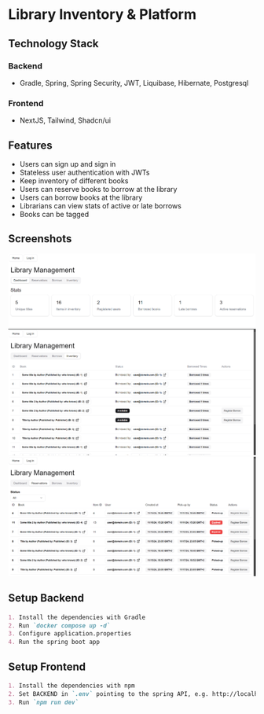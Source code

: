 # Library Inventory & Platform

## Technology Stack
### Backend
- Gradle, Spring, Spring Security, JWT, Liquibase, Hibernate, Postgresql
### Frontend
- NextJS, Tailwind, Shadcn/ui

## Features
- Users can sign up and sign in
- Stateless user authentication with JWTs
- Keep inventory of different books
- Users can reserve books to borrow at the library
- Users can borrow books at the library
- Librarians can view stats of active or late borrows
- Books can be tagged

## Screenshots

![stats](screenshots\stats.png)
![inventory](screenshots\inventory.png)
![reservations](screenshots\reservations.png)

## Setup Backend
```md
1. Install the dependencies with Gradle
2. Run `docker compose up -d`
3. Configure application.properties 
4. Run the spring boot app
```

## Setup Frontend
```md
1. Install the dependencies with npm
2. Set BACKEND in `.env` pointing to the spring API, e.g. http://localhost:8090
3. Run `npm run dev`
```